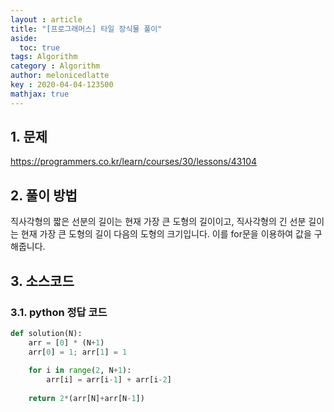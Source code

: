 ```yaml
---
layout : article
title: "[프로그래머스] 타일 장식물 풀이"
aside:
  toc: true
tags: Algorithm
category : Algorithm
author: melonicedlatte  
key : 2020-04-04-123500
mathjax: true 
---  
```


## 1. 문제

https://programmers.co.kr/learn/courses/30/lessons/43104

## 2. 풀이 방법

직사각형의 짧은 선분의 길이는 현재 가장 큰 도형의 길이이고, 직사각형의 긴 선분 길이는 현재 가장 큰 도형의 길이 다음의 도형의 크기입니다. 이를 for문을 이용하여 값을 구해줍니다. 

## 3. 소스코드

### 3.1. python 정답 코드

~~~python
def solution(N):
    arr = [0] * (N+1)
    arr[0] = 1; arr[1] = 1 
    
    for i in range(2, N+1):
        arr[i] = arr[i-1] + arr[i-2]
    
    return 2*(arr[N]+arr[N-1])
~~~

